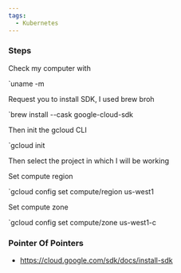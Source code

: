```yaml
---
tags:
  - Kubernetes
---
```

### Steps

Check my computer with 

`uname -m

Request you to install  SDK, I used brew broh

`brew install --cask google-cloud-sdk

Then init the gcloud CLI

`gcloud init

Then select the project in which I will be working

Set compute region

`gcloud config set compute/region us-west1

Set compute zone

`gcloud config set compute/zone us-west1-c

### Pointer Of Pointers

- https://cloud.google.com/sdk/docs/install-sdk